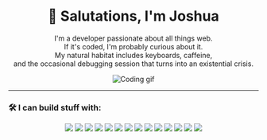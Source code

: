 <div align="center">

# 👋 Salutations, I'm **Joshua**

I'm a developer passionate about all things web.  
If it's coded, I'm probably curious about it.  
My natural habitat includes keyboards, caffeine,  
and the occasional debugging session that turns into an existential crisis.

![Coding gif](https://media.giphy.com/media/QWkuGmMgphvmE/giphy.gif)

</div>

---

### 🛠️ I can build stuff with:

<div align="center">

  <img src="https://img.shields.io/badge/HTML-000?style=flat&logo=html5&logoColor=E34F26" />
  <img src="https://img.shields.io/badge/CSS-000?style=flat&logo=css3&logoColor=1572B6" />
  <img src="https://img.shields.io/badge/TailwindCSS-000?style=flat&logo=tailwind-css&logoColor=06B6D4" />
  <img src="https://img.shields.io/badge/Sass-000?style=flat&logo=sass&logoColor=CC6699" />
  <img src="https://img.shields.io/badge/JavaScript-000?style=flat&logo=javascript&logoColor=F7DF1E" />
  <img src="https://img.shields.io/badge/Vue.js-000?style=flat&logo=vue.js&logoColor=4FC08D" />
  <img src="https://img.shields.io/badge/Node.js-000?style=flat&logo=node.js&logoColor=339933" />
  <img src="https://img.shields.io/badge/Express-000?style=flat&logo=express&logoColor=white" />
  <img src="https://img.shields.io/badge/Python-000?style=flat&logo=python&logoColor=3776AB" />
  <img src="https://img.shields.io/badge/Flask-000?style=flat&logo=flask&logoColor=white" />
  <img src="https://img.shields.io/badge/Nginx-000?style=flat&logo=nginx&logoColor=009639" />
  <img src="https://img.shields.io/badge/Figma-000?style=flat&logo=figma&logoColor=F24E1E" />
  <img src="https://img.shields.io/badge/WordPress-000?style=flat&logo=wordpress&logoColor=21759B" />
  <img src="https://img.shields.io/badge/Linux-000?style=flat&logo=linux&logoColor=FCC624" />

</div>
